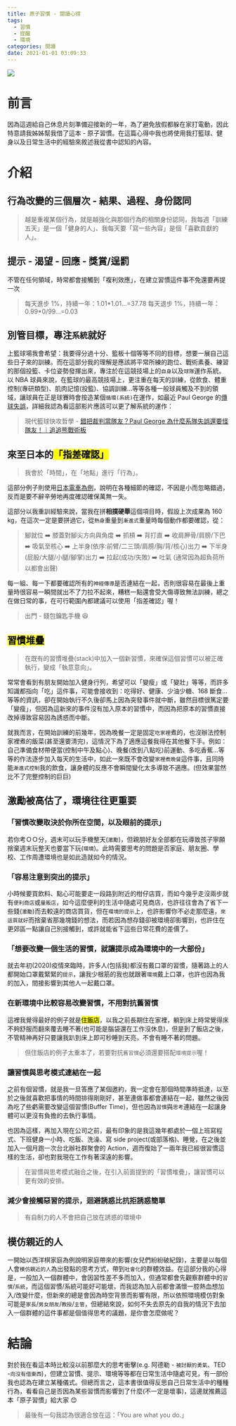 ```yaml
---
title: 原子習慣 - 閱讀心得
tags:
  - 習慣
  - 提醒
  - 環境
categories: 閱讀
date: 2021-01-01 03:09:33
---
```



<style>
  section.compact {
    font-size: 150%  
  }
  img[alt~="center"] {
    display: block;
    margin: 0 auto;
  }
</style>

![](https://nijialin.com/images/2021/reading/habit.jpg)

# 前言

因為這週給自己休息片刻準備迎接新的一年，為了避免放假都躲在家打電動，因此特意請我姊姊幫我借了這本 - 原子習慣。在這篇心得中我也將使用我打籃球、健身以及日常生活中的經驗來敘述我從書中認知的內容。

<!-- more -->

# 介紹

## 行為改變的三個層次 - 結果、過程、身份認同

> 越是重複某個行為，就是越強化與那個行為的相關身份認同，我每週「訓練五天」是一個「健身的人」、我每天要「寫一些內容」是個「喜歡貢獻的人」。

## 提示 - 渴望 - 回應 - 獎賞/逞罰

不管在任何領域，時常都會接觸到「複利效應」，在建立習慣這件事不免還要再提一次

> 每天進步 1%，持續一年：1.01\*1.01...=37.78
> 每天退步 1%，持續一年：0.99\*0/99...=0.03

## 別管目標，專注`系統`就好

上籃球場我會希望：我要得分過十分、籃板十個等等不同的目標，想要一展自己這些日子來的訓練。而在這部分我的理解是應該將平常所練的跑位、戰術素養、練習的那個投籃、卡位姿勢發揮出來，專注於在這競技場上的`自身`以及`球隊`運作系統。以 NBA 球員來說，在籃球的最高競技場上，更注重在每天的訓練，從飲食、體重控制(專研類型)、肌肉記憶(投籃)、協調訓練...等等各種一般球員觸及不到的領域，讓球員在正是球賽時會按造某個`循環(系統)`在運作，如最近 Paul George 的[傳球失誤](https://basketball.biji.co/index.php?q=news&act=info&id=24146&subtitle=%E3%80%90%E5%BD%B1%E7%89%87%E3%80%91NBA+%2F+%E7%AB%99%E4%BD%8D%E5%A4%AA%E6%BC%82%E4%BA%AE%EF%BC%81Paul+George%E8%AA%A4%E5%82%B3%E7%B5%A6%E5%BA%95%E8%A7%92%E8%A3%81%E5%88%A4%E9%87%80%E5%A4%B1%E8%AA%A4)，詳細我認為看這部影片應該可以更了解系統的運作：

> 現代籃球快攻哲學 - [錯把裁判當隊友？Paul George 為什麼系隊失誤還要怪隊友！｜追追熊戰術板](https://www.youtube.com/watch?v=4K_BQHOXnh0)

## 來至日本的<mark>「指差確認」</mark>

> 我會於「時間」，在「地點」進行「行為」。

這部分例子則使用[日本電車為例](https://zh.wikipedia.org/zh-tw/%E6%8C%87%E5%B7%AE%E7%A2%BA%E8%AA%8D)，說明在各種細節的確認，不因是小而忽略錯過，反而是要不辭辛勞地再度確認確保萬無一失。

這部分以我重訓經驗來說，當我在拼**相撲硬舉**這個項目時，假設上次成果為 160 kg，在這次一定是要拼過它，從`熱身`重量到`漸進式`重量時每個動作都要確認，從：

> 腳就位 ➡️ 膝蓋對腳尖方向與角度 ➡️ 抓槓 ➡️ 背打直 ➡️ 收肩胛骨/肩膀/下巴 ➡️ 吸氣至核心 ➡️ 上半身(依序:前臂/二三頭/肩膀/胸/背/核心)出力 ➡️ 下半身(屁股/大腿/小腿/腳掌)出力 ➡️ 拉起(成功/失敗) ➡️ 吐氣 (通常因為超負荷所以都會出聲)

每一組、每一下都要確認所有的`神經傳導`是否連結在一起，否則很容易在最後上重量時很容易一瞬間就出不了力拉不起來，糟糕一點還會受大傷導致無法訓練，總之在做日常的事，在可行範圍內都建議可以使用「指差確認」喔！

> 出門 - 錢包鑰匙手機 😆

## <mark>習慣堆疊</mark>

> 在既有的習慣堆疊(stack)中加入一個新習慣，來確保這個習慣可以被正確執行，變成「執意意向」。

常常會看到有朋友開始加入健身行列，希望可以「變瘦」或「變壯」等等，而許多知識都指向「吃」這件事，可能會接收到：吃得好、健康、少油少糖、168 斷食...等等的資訊，卻在開始執行不久後卻馬上因為突發事件就中斷，雖然目標很篤定要「變瘦」，但因為這新來的事件沒有加入原本的習慣中，而因為把原本的習慣直接改掉導致容易因為誘惑而中斷。

就我而言，在開始訓練的前幾年，因為晚餐一定是固定`吃家裡`煮的，也沒辦法控制家裡煮的飯菜(甚至還要清完)，這情況下為了適應這餐我得在其他餐下手。例如：自己準備食材帶便當(控制中午及點心)、晚餐(改到八點吃)前運動、多吃香蕉...等等的作法逐步加入每天的生活中，如此一來既不會改變`家裡煮晚餐`這件事，且同時能`漸進式控制`我的飲食，讓身體的反應不會瞬間變化太多導致不適應。(但效果當然比不了完整控制的巨巨)

## 激勵被高估了，環境往往更重要

### 「習慣改變取決於你所在空間，以及眼前的提示」

若你考ＯＯ分，週末可以玩手機整天(`激勵`)，但親朋好友全部都在玩導致孩子寧願捨棄週末玩整天也要當下玩(`環境`)。此時需要思考的問題是否家庭、朋友圈、學校、工作周遭環境也是如此造就如今的情況。

### 「容易注意到突出的提示」

小時候要買飲料、點心可能要走一段路到附近的柑仔店買，而如今幾乎走沒兩步就有`便利商店`或`量販店`，如今這麼便利的生活中隨處可見商店，也許往往會為了省下一些錢(`激勵`)而去較遠的商店買貨，但在`環境的提示`上，也許影響你不必走那麼遠，`來這買就好`而捨棄省那幾塊錢的想法，而若因為想存錢卻被環境卻影響到，也許住在更郊區一點讓自己別接觸到，或許就能省下這些日常花費的差價了。

### 「想要改變一個生活的習慣，就讓提示成為環境中的一大部份」

就去年初(2020)疫情來臨時，許多人(包括我)都沒有戴口罩的習慣，隨著路上的人都開始口罩戴緊緊的`提示`，讓我少根筋的我也就跟著`環境`戴上口罩，也許也因為我的加入，間接影響到其他人一起戴口罩。

### 在新環境中比較容易改變習慣，不用對抗舊習慣

這裡我覺得最好的例子就是<mark>住飯店</mark>，以我之前長期住在家裡，躺到床上時常覺得床不夠舒服而翻來覆去睡不著(也可能是腦袋還在工作沒休息)，但是到了飯店之後，不管精神再好只要讓我趴到床上即可秒睡到天亮，不會有睡不著的問題。

> 但住飯店的例子太重本了，若要對抗`舊習慣`必須還要搭配`環境提示`喔！

### 讓習慣與思考模式連結在一起

之前有個習慣，就是我一旦答應了某個邀約，我一定會在那個時間準時抵達，以至於之後就喜歡把事情的時間排得剛剛好，甚至連做事都會連結在一起，雖然之後因為吃了些虧需要改變這個習慣(Buffer Time)，但也因為`習慣`與`思考`連結在一起讓身體可以更沒有負擔的去執行事情。

也因為這樣，再加入現在公司之前，最有印象的是我這幾年都處於一個上班寫程式、下班健身一小時、吃飯、洗澡、寫 side project(或部落格)、睡覺，在之後並加入一個月跑一次台北辦社群聚會的 Action，週而復始了一兩年我已經很習慣這樣的生活，卻也對我現在工作有著深遠的影響。

> 在習慣與思考模式融合之後，在引入前面提到的「習慣堆疊」，讓習慣可以更有效的安排。

### 減少會接觸惡習的提示，迴避誘惑比抗拒誘惑簡單

> 有自制力的人不會把自己放在誘惑的環境中

## 模仿親近的人

一開始以西洋棋家庭為例說明家庭帶來的影響(女兒們紛紛破紀錄)，主要是以每個人會`模仿親近的人`為出發點的思考方式，帶到`社會化`的群體效益。在這部分我的心得是，一般加入一個群體中，會因習性差不多而加入，但通常都會先觀察群體中的`習慣`/`系統`，而這個習慣/系統可能好可能壞，而我認為加入前都會滿懷一腔熱血想加入/改變什麼，但新來的總是會因為時空背景而影響有限，所以依照環境模仿對象可能是`家長`/`男女朋友`/`教授`/`主管`，但總結來說，如何不失去原先的自我的情況下去加入一個群體的這件事都是個值得思考的議題，是你會怎麼做呢？

# 結論

對於我在看這本時比較沒以前那麼大的思考衝擊(e.g. 阿德勒 - `被討厭的勇氣`、TED -`向沒有借東西`)，但建立習慣、提示、環境等等都在日常生活中隨處可見，有一部份我也認為在建立某種儀式。但總而言之，這本書很值得反思自己日常生活中的種種行為，看看自己是否因為某些習慣而影響到了什麼(不一定是壞事)，這邊就推薦這本「原子習慣」給大家 😊

> 最後有一句我認為很適合放在這：「You are what you do.」
